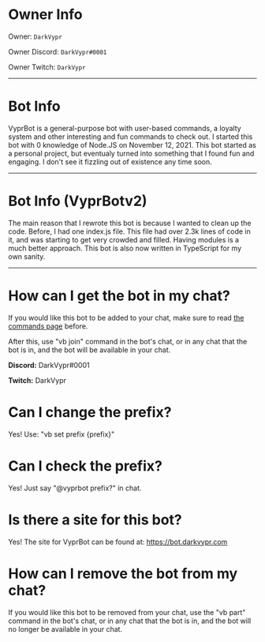 # Owner Info

Owner: `DarkVypr`

Owner Discord: `DarkVypr#0001`

Owner Twitch: `DarkVypr`

---

# Bot Info

VyprBot is a general-purpose bot with user-based commands, a loyalty system and other interesting and fun commands to check out. I started this bot with 0 knowledge of Node.JS on November 12, 2021. This bot started as a personal project, but eventualy turned into something that I found fun and engaging. I don't see it fizzling out of existence any time soon.

---

# Bot Info (VyprBotv2)

The main reason that I rewrote this bot is because I wanted to clean up the code. Before, I had one index.js file. This file had over 2.3k lines of code in it, and was starting to get very crowded and filled. Having modules is a much better approach. This bot is also now written in TypeScript for my own sanity.

---

# How can I get the bot in my chat?

If you would like this bot to be added to your chat, make sure to read [the commands page](https://darkvypr.com/commands) before.

After this, use "vb join" command in the bot's chat, or in any chat that the bot is in, and the bot will be available in your chat.

**Discord:** DarkVypr#0001

**Twitch:** DarkVypr

# Can I change the prefix?

Yes! Use: "vb set prefix {prefix}"

# Can I check the prefix?

Yes! Just say "@vyprbot prefix?" in chat.

# Is there a site for this bot?

Yes! The site for VyprBot can be found at: https://bot.darkvypr.com

# How can I remove the bot from my chat?

If you would like this bot to be removed from your chat, use the "vb part" command in the bot's chat, or in any chat that the bot is in, and the bot will no longer be available in your chat.
